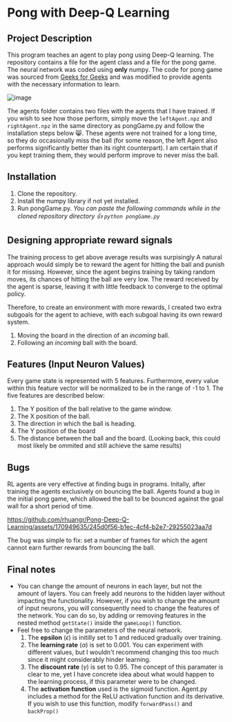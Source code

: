 # Pong with Deep-Q Learning
## Project Description
This program teaches an agent to play pong using Deep-Q learning. The repository contains a file for the agent class and a file for the pong game. The neural network was coded using **only** numpy. The code for pong game was sourced from [Geeks for Geeks](https://www.geeksforgeeks.org/create-a-pong-game-in-python-pygame/) and was modified to provide agents with the necessary information to learn. 

![image](https://github.com/rhuangr/Pong-Deep-Q-Learning/assets/170949635/566f4e94-e3b1-4863-ae8f-1f6ea1c84dd6)

The agents folder contains two files with the agents that I have trained. If you wish to see how those perform, simply move the `leftAgent.npz` and `rightAgent.npz` in the same directory as pongGame.py and follow the installation steps below 😸. These agents were not trained for a long time, so they do occasionally miss the ball (for some reason, the left Agent also performs significantly better than its right counterpart). I am certain that if you kept training them, they would perform improve to never miss the ball. 
## Installation
1.  Clone the repository.
2.  Install the numpy library if not yet installed.
3.  Run pongGame.py.  _You can paste the following commands while in the cloned repository directory 👍  `python pongGame.py`_
## Designing appropriate reward signals
The training process to get above average results was surpisingly 
A natural approach would simply be to reward the agent for hitting the ball and punish it for missing. However, since the agent begins training by taking random moves, its chances of hitting the ball are very low. The reward received by the agent is sparse, leaving it with little feedback to converge to the optimal policy.

Therefore, to create an environment with more rewards, I created two extra subgoals for the agent to achieve, with each subgoal having its own reward system.

1. Moving the board in the direction of an *incoming* ball.
2. Following an *incoming* ball with the board.

## Features (Input Neuron Values)
Every game state is represented with 5 features. Furthermore, every value within this feature vector will be normalized to be in the range of -1 to 1.  The five features are described below:

1. The Y position of the ball relative to the game window.
2. The X position of the ball.
3. The direction in which the ball is heading.
4. The Y position of the board
5. The distance between the ball and the board.
	(Looking back, this could most likely be ommited and still achieve the same results)
## Bugs
RL agents are very effective at finding bugs in programs. Initally, after training the agents exclusively on bouncing the ball. Agents found a bug in the initial pong game, which allowed the ball to be bounced against the goal wall for a short period of time. 

https://github.com/rhuangr/Pong-Deep-Q-Learning/assets/170949635/245d0f56-b1ec-4cf4-b2e7-29255023aa7d

The bug was simple to fix: set a number of frames for which the agent cannot earn further rewards from bouncing the ball. 

## Final notes
- You can change the amount of neurons in each layer, but not the amount of layers.
  You can freely add neurons to the hidden layer without impacting the functionality.
  However, if you wish to change the amount of input neurons, you will consequently need to change the features of the network.
  You can do so, by adding or removing features in the nested method `getState()` inside the `gameLoop()` function.
- Feel free to change the parameters of the neural network.
  1. The **epsilon** ($\epsilon$) is initilly set to 1 and reduced gradually over training.
  2. The **learning rate** ($\alpha$) is set to 0.001. You can experiment with different values, but I wouldn't recommend changing this too much since it might considerably hinder learning.
  3. The **discount rate** ($\gamma$) is set to 0.95. The concept of this paramater is clear to me, yet I have concrete idea about what would happen to the learning process, if this parameter were to be changed.
  4. The **activation function** used is the sigmoid function. Agent.py includes a method for the ReLU activation function and its derivative. If you wish to use this function, modify `forwardPass()` and `backProp()`
